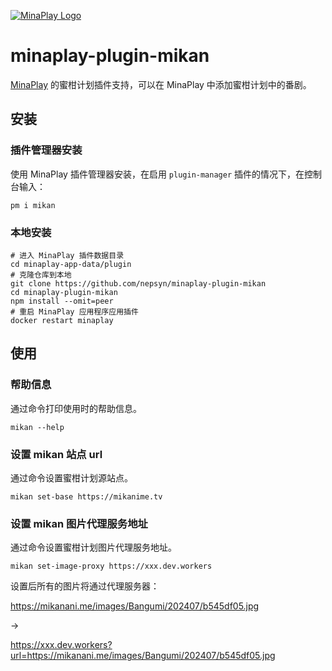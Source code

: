 [![MinaPlay Logo](https://github.com/nepsyn/minaplay/blob/master/assets/minaplay.png)](https://github.com/nepsyn/minaplay)

# minaplay-plugin-mikan

[MinaPlay](https://github.com/nepsyn/minaplay) 的蜜柑计划插件支持，可以在 MinaPlay 中添加蜜柑计划中的番剧。

## 安装

### 插件管理器安装

使用 MinaPlay 插件管理器安装，在启用 `plugin-manager` 插件的情况下，在控制台输入：

```shell
pm i mikan
```

### 本地安装

```shell
# 进入 MinaPlay 插件数据目录
cd minaplay-app-data/plugin
# 克隆仓库到本地
git clone https://github.com/nepsyn/minaplay-plugin-mikan
cd minaplay-plugin-mikan
npm install --omit=peer
# 重启 MinaPlay 应用程序应用插件
docker restart minaplay
```

## 使用

### 帮助信息

通过命令打印使用时的帮助信息。

```shell
mikan --help
```

### 设置 mikan 站点 url

通过命令设置蜜柑计划源站点。

```shell
mikan set-base https://mikanime.tv
```

### 设置 mikan 图片代理服务地址

通过命令设置蜜柑计划图片代理服务地址。

```shell
mikan set-image-proxy https://xxx.dev.workers
```

设置后所有的图片将通过代理服务器：

https://mikanani.me/images/Bangumi/202407/b545df05.jpg

->

https://xxx.dev.workers?url=https://mikanani.me/images/Bangumi/202407/b545df05.jpg
